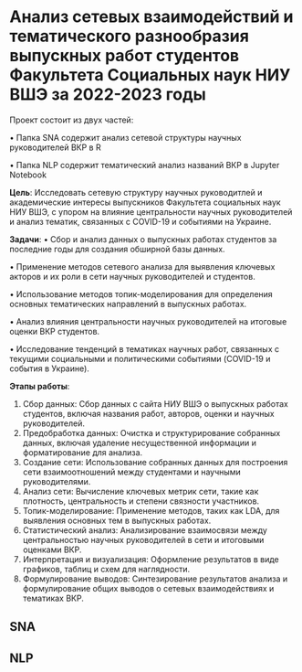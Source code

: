 # Анализ сетевых взаимодействий и тематического разнообразия выпускных работ студентов Факультета Социальных наук НИУ ВШЭ за 2022-2023 годы

Проект состоит из двух частей:

• Папка SNA содержит анализ сетевой структуры научных руководителей ВКР в R

• Папка NLP содержит тематический анализ названий ВКР в Jupyter Notebook

**Цель**: Исследовать сетевую структуру научных руководитлей и академические интересы выпускников Факультета социальных наук НИУ ВШЭ, с упором на влияние центральности научных руководителей и анализ тематик, связанных с COVID-19 и событиями на Украине.

**Задачи**:
• Сбор и анализ данных о выпускных работах студентов за последние годы для создания обширной базы данных.  

• Применение методов сетевого анализа для выявления ключевых акторов и их роли в сети научных руководителей и студентов.  

• Использование методов топик-моделирования для определения основных тематических направлений в выпускных работах.  

• Анализ влияния центральности научных руководителей на итоговые оценки ВКР студентов.  

• Исследование тенденций в тематиках научных работ, связанных с текущими социальными и политическими событиями (COVID-19 и события в Украине).  


**Этапы работы**:

1. Сбор данных: Сбор данных с сайта НИУ ВШЭ о выпускных работах студентов, включая названия работ, авторов, оценки и научных руководителей.
2. Предобработка данных: Очистка и структурирование собранных данных, включая удаление несущественной информации и форматирование для анализа.
3. Создание сети: Использование собранных данных для построения сети взаимоотношений между студентами и научными руководителями.
4. Анализ сети: Вычисление ключевых метрик сети, такие как плотность, центральность и степени связности участников.
5. Топик-моделирование: Применение методов, таких как LDA, для выявления основных тем в выпускных работах.
6. Статистический анализ: Анализирование взаимосвязи между центральностью научных руководителей в сети и итоговыми оценками ВКР.
7. Интерпретация и визуализация: Оформление результатов в виде графиков, таблиц и схем для наглядности.
8. Формулирование выводов: Синтезирование результатов анализа и формулирование общих выводов о сетевых взаимодействиях и тематиках ВКР.

## SNA

## NLP


